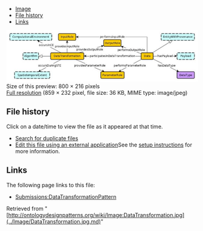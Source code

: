 * [Image](../Image/DataTransformation.jpg.md#file)
* [File history](../Image/DataTransformation.jpg.md#filehistory)
* [Links](../Image/DataTransformation.jpg.md#filelinks)

[![Image:DataTransformation.jpg](../images/thumb/d/d4/DataTransformation.jpg/800px-DataTransformation.jpg)](../../images/d/d4/DataTransformation.jpg)  
Size of this preview: 800 × 216 pixels  
[Full resolution](../../images/d/d4/DataTransformation.jpg)‎ (859 × 232 pixel, file size: 36 KB, MIME type: image/jpeg)

## File history

Click on a date/time to view the file as it appeared at that time.



  
* [Search for duplicate files](http://ontologydesignpatterns.org/wiki/Special:FileDuplicateSearch/DataTransformation.jpg "Special:FileDuplicateSearch/DataTransformation.jpg")
* [Edit this file using an external application](http://ontologydesignpatterns.org/wiki/index.php?title=Image:DataTransformation.jpg&action=edit&externaledit=true&mode=file "Image:DataTransformation.jpg")See the [setup instructions](http://www.mediawiki.org/wiki/Manual:External_editors "http://www.mediawiki.org/wiki/Manual:External_editors") for more information.

## Links



The following page links to this file:


* [Submissions:DataTransformationPattern](../Submissions/DataTransformationPattern.md "Submissions:DataTransformationPattern")


Retrieved from "[http://ontologydesignpatterns.org/wiki/Image:DataTransformation.jpg](../Image/DataTransformation.jpg.md)"
